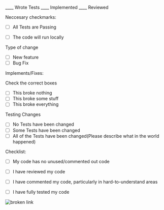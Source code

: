 ____ Wrote Tests ____ Implemented ____ Reviewed

Neccesary checkmarks:

  - [ ] All Tests are Passing

  - [ ] The code will run locally

Type of change

  - [ ] New feature
  - [ ] Bug Fix

Implements/Fixes:

    

Check the correct boxes

  - [ ] This broke nothing
  - [ ] This broke some stuff
  - [ ] This broke everything

Testing Changes

   - [ ] No Tests have been changed
   - [ ] Some Tests have been changed
   - [ ] All of the Tests have been changed(Please describe what in the world happened)

Checklist:

   - [ ] My code has no unused/commented out code
   - [ ] I have reviewed my code
   - [ ] I have commented my code, particularly in hard-to-understand areas
   - [ ] I have fully tested my code


![broken link](https://media.tenor.com/FRi5efWsLMwAAAAM/calgary-flames-elias-lindholm.gif)
